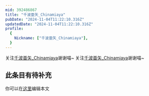 ```yaml
---
mid: 392486867
title: "千波亜矢_Chinamiaya"
pubDate: "2024-11-04T11:22:10.316Z"
updatedDate: "2024-11-04T11:22:10.316Z"
profile:
  {
    Nickname: ["千波亜矢_Chinamiaya"],
  }
---
```


关注[千波亜矢_Chinamiaya](https://space.bilibili.com/392486867)谢谢喵~ 关注[千波亜矢_Chinamiaya](https://space.bilibili.com/392486867)谢谢喵~

## 此条目有待补充
你可以在[这里](https://github.com/Yuhanawa/VTuber.ICU/edit/master/src/content/v/千波亜矢_Chinamiaya/index.md)编辑本文
